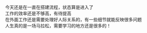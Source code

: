 &nbsp;&nbsp;&nbsp;&nbsp;今天还是在一直在搭建流程，状态算是进入了<br/>
&nbsp;&nbsp;&nbsp;&nbsp;工作的效率还是不够高，有待提高<br/>
&nbsp;&nbsp;&nbsp;&nbsp;在外面工作还是需要处理好人际关系的，有一些细节就能反映很多问题<br/>
&nbsp;&nbsp;&nbsp;&nbsp;人生真的是一场马拉松，需要学习的地方还是很多的！<br/>
